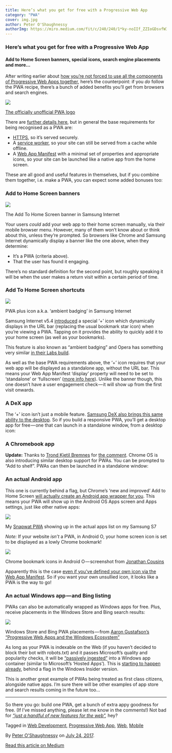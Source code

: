 ```yaml
---
title: Here’s what you get for free with a Progressive Web App
category: "PWA"
cover: img.jpg
author: Peter O'Shaughnessy
authorImg: https://miro.medium.com/fit/c/240/240/1*ky-noIIf_ZZIoGDsvfW3AA.jpeg
---
```


### Here’s what you get for free with a Progressive Web App

#### Add to Home Screen banners, special icons, search engine placements and more…

After writing earlier about [how you’re not forced to use all the components of Progressive Web Apps together](https://medium.com/samsung-internet-dev/progressive-web-apps-are-a-toolkit-not-a-recipe-b2fd68613de5), here’s the counterpoint: if you _do_ follow the PWA recipe, there’s a bunch of added benefits you’ll get from browsers and search engines.

![](https://cdn-images-1.medium.com/max/800/1*U01ubQ9TrE1Zow5pkGHTfw.png)

[The officially unofficial PWA logo](https://medium.com/samsung-internet-dev/we-now-have-a-community-approved-progressive-web-apps-logo-823f212f57c9)

There are [further details here](https://infrequently.org/2016/09/what-exactly-makes-something-a-progressive-web-app/), but in general the base requirements for being recognised as a PWA are:

*   [HTTPS](https://developers.google.com/web/fundamentals/security/encrypt-in-transit/why-https), so it’s served securely.
*   A [service worker](https://developer.mozilla.org/en/docs/Web/API/Service_Worker_API), so your site can still be served from a cache while offline.
*   A [Web App Manifest](https://developer.mozilla.org/en-US/docs/Web/Manifest) with a minimal set of properties and appropriate icons, so your site can be launched like a native app from the home screen.

These are all good and useful features in themselves, but if you combine them together, i.e. make a PWA, you can expect some added bonuses too:

### Add to Home Screen banners

![](https://cdn-images-1.medium.com/max/800/1*bZR6Hin0DFym9SHwz-pF1g.png)

The Add To Home Screen banner in Samsung Internet

Your users _could_ add your web app to their home screen manually, via their mobile browser menu. However, many of them won’t know about or think about this, unless they’re prompted. So browsers like Chrome and Samsung Internet dynamically display a banner like the one above, when they determine:

*   It’s a PWA (criteria above).
*   That the user has found it engaging.

There’s no standard definition for the second point, but roughly speaking it will be when the user makes a return visit within a certain period of time.

### Add To Home Screen shortcuts

![](https://cdn-images-1.medium.com/max/800/1*eZqWrSWi2JuIL60UtODKxA.png)

PWA plus icon a.k.a. ‘ambient badging’ in Samsung Internet

Samsung Internet v5.4 [introduced](https://medium.com/samsung-internet-dev/announcing-samsung-internet-v5-4-stable-fd941e0dcd58#f649) a special ‘+’ icon which dynamically displays in the URL bar (replacing the usual bookmark star icon) when you’re viewing a PWA. Tapping on it provides the ability to quickly add it to your home screen (as well as your bookmarks).

This feature is also known as “ambient badging” and Opera has something very similar [in their Labs build](https://dev.opera.com/blog/pwa-badge-pop/).

As well as the base PWA requirements above, the ‘+’ icon requires that your web app will be displayed as a standalone app, without the URL bar. This means your Web App Manifest ‘display’ property will need to be set to ‘standalone’ or ‘fullscreen’ ([more info here](https://medium.com/samsung-internet-dev/what-does-it-mean-to-be-an-app-ace43eb6b94d)). Unlike the banner though, this one doesn’t have a user engagement check — it will show up from the first visit onwards.

### A DeX app

The ‘+’ icon isn’t just a mobile feature. [Samsung DeX also brings this same ability to the desktop](https://medium.com/samsung-internet-dev/samsung-dex-brings-a-new-dimension-to-the-mobile-web-f80d7edcab29#0bd0). So if you build a responsive PWA, you’ll get a desktop app for free — one that can launch in a standalone window, from a desktop icon:

### A Chromebook app

**Update:** Thanks to [Trond Kjetil Bremnes](https://medium.com/u/28b2b6645d72) for [the comment](https://medium.com/@tkbremnes/youll-also-be-getting-a-desktop-experience-on-chromebooks-not-too-dissimilar-to-the-experience-on-cea7b949d188?source=linkShare-27616666fa21-1500973016). Chrome OS is also introducing similar desktop support for PWAs. You can be prompted to “Add to shelf”. PWAs can then be launched in a standalone window:

### An actual Android app

This one is currently behind a flag, but Chrome’s ‘new and improved’ Add to Home Screen [will actually create an Android app wrapper for you](https://developers.google.com/web/updates/2017/02/improved-add-to-home-screen). This means your PWA will show up in the Android OS Apps screen and Apps settings, just like other native apps:

![](https://cdn-images-1.medium.com/max/800/1*XCwW9Dus6MilTEdilY0O6w.png)

My [Snapwat PWA](https://snapw.at/) showing up in the actual apps list on my Samsung S7

_Note:_ If your website _isn’t_ a PWA, in Android O, your home screen icon is set to be displayed as a lowly Chrome bookmark!

![](https://cdn-images-1.medium.com/max/800/1*wDymlgsts-IX4xKXXn-kgw.jpeg)

Chrome bookmark icons in Android O — screenshot from [Jonathan Cousins](https://twitter.com/evolutionxbox/status/886345504514342913)

Apparently this is the case [even if you’ve defined your own icon via the Web App Manifest](https://twitter.com/poshaughnessy/status/880744604865351680). So if you want your own unsullied icon, it looks like a PWA is the way to go!

### An actual Windows app — and Bing listing

PWAs can also be automatically wrapped as Windows apps for free. Plus, receive placements in the Windows Store and Bing search results:

![](https://cdn-images-1.medium.com/max/800/1*jEvZSGgOzS7wkawNCuQcrQ.jpeg)

Windows Store and Bing PWA placements — from [Aaron Gustafson’s “Progressive Web Apps and the Windows Ecosystem”](https://www.aaron-gustafson.com/notebook/progressive-web-apps-and-the-windows-ecosystem/)

As long as your PWA is indexable on the Web (if you haven’t decided to block their bot with robots.txt) and it passes Microsoft’s quality and popularity checks, it will be [“passively ingested”](https://www.aaron-gustafson.com/notebook/progressive-web-apps-and-the-windows-ecosystem/) into a Windows app container (similar to Microsoft’s ‘Hosted Apps’). This is [starting to happen already](https://twitter.com/AaronGustafson/status/888434255478616065), behind a flag in the Windows Insider version.

This is another great example of PWAs being treated as first class citizens, alongside native apps. I’m sure there will be other examples of app store and search results coming in the future too…

* * *

So there you go: build one PWA, get a bunch of extra appy goodness for free. (If I’ve missed anything, please let me know in the comments!) Not bad for [_“just a handful of new features for the web”_](https://medium.com/samsung-internet-dev/progressive-web-apps-are-a-toolkit-not-a-recipe-b2fd68613de5)_,_ hey?

Tagged in [Web Development](https://medium.com/tag/web-development), [Progressive Web App](https://medium.com/tag/progressive-web-app), [Web](https://medium.com/tag/web), [Mobile](https://medium.com/tag/mobile)

By [Peter O'Shaughnessy](https://medium.com/@poshaughnessy) on [July 24, 2017](https://medium.com/p/74b7ac5bdb3a).

[Read this article on Medium](https://medium.com/@poshaughnessy/heres-what-you-get-for-free-with-a-progressive-web-app-74b7ac5bdb3a)
